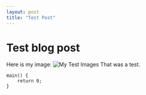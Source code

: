 ```yaml
---
layout: post
title: "Test Post"
---
```


# Test blog post

Here is my image:
![My Test Images](/image/testimg.png)
That was a test.

```
main() {
    return 0;
}
```
